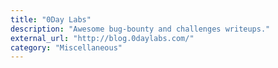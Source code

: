 ```yaml
---
title: "0Day Labs"
description: "Awesome bug-bounty and challenges writeups."
external_url: "http://blog.0daylabs.com/"
category: "Miscellaneous"
---
```

